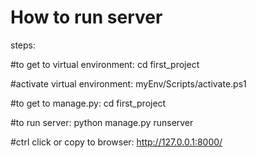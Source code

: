 
 # How to run server
steps:

 

 
#to get to virtual environment:
cd first_project

#activate virtual environment:
myEnv/Scripts/activate.ps1


#to get to manage.py:
cd first_project


#to run server:
python manage.py runserver

#ctrl click or copy to browser:
http://127.0.0.1:8000/
